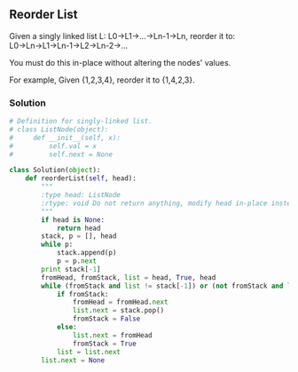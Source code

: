 ## Reorder List

Given a singly linked list L: L0→L1→…→Ln-1→Ln,
reorder it to: L0→Ln→L1→Ln-1→L2→Ln-2→…

You must do this in-place without altering the nodes' values.

For example,
Given {1,2,3,4}, reorder it to {1,4,2,3}.

### Solution

```python
# Definition for singly-linked list.
# class ListNode(object):
#     def __init__(self, x):
#         self.val = x
#         self.next = None

class Solution(object):
    def reorderList(self, head):
        """
        :type head: ListNode
        :rtype: void Do not return anything, modify head in-place instead.
        """
        if head is None:
            return head
        stack, p = [], head
        while p:
            stack.append(p)
            p = p.next
        print stack[-1]
        fromHead, fromStack, list = head, True, head
        while (fromStack and list != stack[-1]) or (not fromStack and list != fromHead):
            if fromStack:
                fromHead = fromHead.next
                list.next = stack.pop()
                fromStack = False
            else:
                list.next = fromHead
                fromStack = True
            list = list.next
        list.next = None
```
